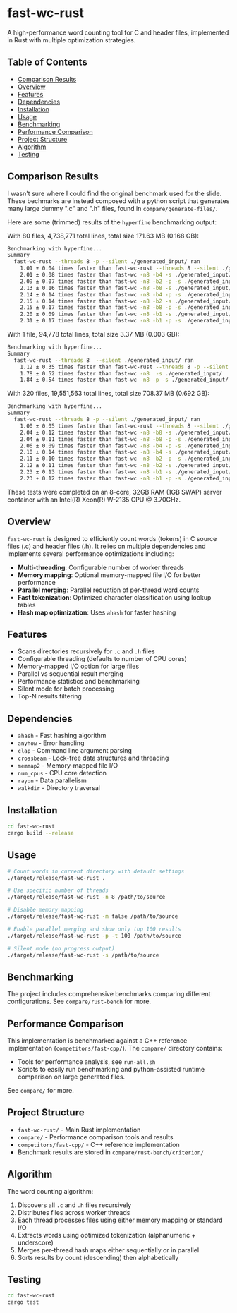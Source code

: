 # fast-wc-rust

A high-performance word counting tool for C and header files, implemented in Rust with multiple optimization strategies.

## Table of Contents

- [Comparison Results](#comparison-results)
- [Overview](#overview)
- [Features](#features)
- [Dependencies](#dependencies)
- [Installation](#installation)
- [Usage](#usage)
- [Benchmarking](#benchmarking)
- [Performance Comparison](#performance-comparison)
- [Project Structure](#project-structure)
- [Algorithm](#algorithm)
- [Testing](#testing)

## Comparison Results

I wasn't sure where I could find the original benchmark used for the slide. These bechmarks are instead composed with a python script that generates many large dummy ".c" and ".h" files, found in `compare/generate-files/`.

Here are some (trimmed) results of the `hyperfine` benchmarking output:

With 80 files, 4,738,771 total lines, total size 171.63 MB (0.168 GB):
```bash
Benchmarking with hyperfine...
Summary
  fast-wc-rust --threads 8 -p --silent ./generated_input/ ran
    1.01 ± 0.04 times faster than fast-wc-rust --threads 8 --silent ./generated_input/
    2.01 ± 0.08 times faster than fast-wc -n8 -b4 -s ./generated_input/
    2.09 ± 0.07 times faster than fast-wc -n8 -b2 -p -s ./generated_input/
    2.13 ± 0.16 times faster than fast-wc -n8 -b8 -s ./generated_input/
    2.14 ± 0.14 times faster than fast-wc -n8 -b4 -p -s ./generated_input/
    2.15 ± 0.14 times faster than fast-wc -n8 -b2 -s ./generated_input/
    2.15 ± 0.17 times faster than fast-wc -n8 -b8 -p -s ./generated_input/
    2.20 ± 0.09 times faster than fast-wc -n8 -b1 -s ./generated_input/
    2.31 ± 0.17 times faster than fast-wc -n8 -b1 -p -s ./generated_input/
```

With 1 file, 94,778 total lines, total size 3.37 MB (0.003 GB):
```bash
Benchmarking with hyperfine...
Summary
  fast-wc-rust --threads 8  --silent ./generated_input/ ran
    1.12 ± 0.35 times faster than fast-wc-rust --threads 8 -p --silent ./generated_input/
    1.78 ± 0.52 times faster than fast-wc -n8  -s ./generated_input/
    1.84 ± 0.54 times faster than fast-wc -n8 -p -s ./generated_input/
```

With 320 files, 19,551,563 total lines, total size 708.37 MB (0.692 GB):
```bash
Benchmarking with hyperfine...
Summary
  fast-wc-rust --threads 8 -p --silent ./generated_input/ ran
    1.00 ± 0.05 times faster than fast-wc-rust --threads 8 --silent ./generated_input/
    2.04 ± 0.12 times faster than fast-wc -n8 -b8 -s ./generated_input/
    2.04 ± 0.11 times faster than fast-wc -n8 -b8 -p -s ./generated_input/
    2.06 ± 0.09 times faster than fast-wc -n8 -b4 -p -s ./generated_input/
    2.10 ± 0.14 times faster than fast-wc -n8 -b4 -s ./generated_input/
    2.11 ± 0.10 times faster than fast-wc -n8 -b2 -p -s ./generated_input/
    2.12 ± 0.11 times faster than fast-wc -n8 -b2 -s ./generated_input/
    2.23 ± 0.13 times faster than fast-wc -n8 -b1 -s ./generated_input/
    2.23 ± 0.12 times faster than fast-wc -n8 -b1 -p -s ./generated_input/
```

These tests were completed on an 8-core, 32GB RAM (1GB SWAP) server container with an Intel(R) Xeon(R) W-2135 CPU @ 3.70GHz.

## Overview

`fast-wc-rust` is designed to efficiently count words (tokens) in C source files (.c) and header files (.h). It relies on multiple dependencies and implements several performance optimizations including:

- **Multi-threading**: Configurable number of worker threads
- **Memory mapping**: Optional memory-mapped file I/O for better performance
- **Parallel merging**: Parallel reduction of per-thread word counts
- **Fast tokenization**: Optimized character classification using lookup tables
- **Hash map optimization**: Uses `ahash` for faster hashing

## Features

- Scans directories recursively for `.c` and `.h` files
- Configurable threading (defaults to number of CPU cores)
- Memory-mapped I/O option for large files
- Parallel vs sequential result merging
- Performance statistics and benchmarking
- Silent mode for batch processing
- Top-N results filtering

## Dependencies

- `ahash` - Fast hashing algorithm
- `anyhow` - Error handling
- `clap` - Command line argument parsing
- `crossbeam` - Lock-free data structures and threading
- `memmap2` - Memory-mapped file I/O
- `num_cpus` - CPU core detection
- `rayon` - Data parallelism
- `walkdir` - Directory traversal

## Installation

```bash
cd fast-wc-rust
cargo build --release
```

## Usage

```bash
# Count words in current directory with default settings
./target/release/fast-wc-rust .

# Use specific number of threads
./target/release/fast-wc-rust -n 8 /path/to/source

# Disable memory mapping
./target/release/fast-wc-rust -m false /path/to/source

# Enable parallel merging and show only top 100 results
./target/release/fast-wc-rust -p -t 100 /path/to/source

# Silent mode (no progress output)
./target/release/fast-wc-rust -s /path/to/source
```

## Benchmarking

The project includes comprehensive benchmarks comparing different configurations. See `compare/rust-bench` for more.

## Performance Comparison

This implementation is benchmarked against a C++ reference implementation (`competitors/fast-cpp/`). The `compare/` directory contains:

- Tools for performance analysis, see `run-all.sh`
- Scripts to easily run benchmarking and python-assisted runtime comparison on large generated files.

See `compare/` for more.

## Project Structure

- `fast-wc-rust/` - Main Rust implementation
- `compare/` - Performance comparison tools and results
- `competitors/fast-cpp/` - C++ reference implementation
- Benchmark results are stored in `compare/rust-bench/criterion/`

## Algorithm

The word counting algorithm:

1. Discovers all `.c` and `.h` files recursively
2. Distributes files across worker threads
3. Each thread processes files using either memory mapping or standard I/O
4. Extracts words using optimized tokenization (alphanumeric + underscore)
5. Merges per-thread hash maps either sequentially or in parallel
6. Sorts results by count (descending) then alphabetically

## Testing

```bash
cd fast-wc-rust
cargo test
```

